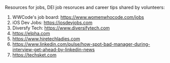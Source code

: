 Resources for jobs, DEI job resoruces and career tips shared by volunteers:


1. WWCode's job board: https://www.womenwhocode.com/jobs
2. iOS Dev Jobs: https://iosdevjobs.com
3. Diversfy Tech: https://www.diversifytech.com
4. https://elpha.com
5. https://www.hiretechladies.com
6. https://www.linkedin.com/pulse/how-spot-bad-manager-during-interview-get-ahead-by-linkedin-news
7. https://techsket.com
